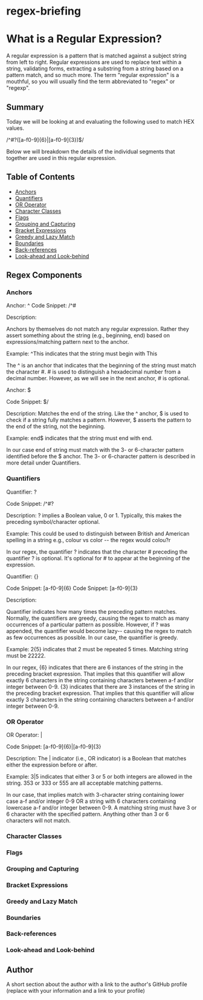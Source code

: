 # regex-briefing

# What is  a Regular Expression?

A regular expression is a pattern that is matched against a subject string from left to right. Regular expressions are used to replace text within a string, validating forms, extracting a substring from a string based on a pattern match, and so much more. The term "regular expression" is a mouthful, so you will usually find the term abbreviated to "regex" or "regexp".

## Summary
Today we will be looking at and evaluating the following used to match HEX values.

/^#?([a-f0-9]{6}|[a-f0-9]{3})$/

Below we will breakdown the  details of the individual segments that together are used in this regular expression.
 

## Table of Contents

- [Anchors](#anchors)
- [Quantifiers](#quantifiers)
- [OR Operator](#or-operator)
- [Character Classes](#character-classes)
- [Flags](#flags)
- [Grouping and Capturing](#grouping-and-capturing)
- [Bracket Expressions](#bracket-expressions)
- [Greedy and Lazy Match](#greedy-and-lazy-match)
- [Boundaries](#boundaries)
- [Back-references](#back-references)
- [Look-ahead and Look-behind](#look-ahead-and-look-behind)

## Regex Components

### Anchors

Anchor: ^ Code Snippet: /^#

Description:

Anchors by themselves do not match any regular expression. Rather they assert something about the string (e.g., beginning, end) based on expressions/matching pattern next to the anchor.

Example: ^This indicates that the string must begin with This

The ^ is an anchor that indicates that the beginning of the string must match the character #. # is used to distinguish a hexadecimal number from a decimal number. However, as we will see in the next anchor, # is optional.

Anchor: $

Code Snippet: $/

Description: Matches the end of the string. Like the ^ anchor, $ is used to check if a string fully matches a pattern. However, $ asserts the pattern to the end of the string, not the beginning.

Example: end$ indicates that the string must end with end.

In our case end of string must match with the 3- or 6-character pattern identified before the $ anchor. The 3- or 6-character pattern is described in more detail under Quantifiers.


### Quantifiers

Quantifier: ?

Code Snippet: /^#?

Description: ? implies a Boolean value, 0 or 1. Typically, this makes the preceding symbol/character optional.

Example: This could be used to distinguish between British and American spelling in a string e.g., colour vs color -- the regex would colou?r

In our regex, the quantifier ? indicates that the character # preceding the quantifier ? is optional. It's optional for # to appear at the beginning of the expression.

Quantifier: {}

Code Snippet: [a-f0-9]{6} Code Snippet: [a-f0-9]{3}

Description:

Quantifier indicates how many times the preceding pattern matches. Normally, the quantifiers are greedy, causing the regex to match as many occurrences of a particular pattern as possible. However, if ? was appended, the quantifier would become lazy-- causing the regex to match as few occurrences as possible. In our case, the quantifier is greedy.

Example: 2{5} indicates that 2 must be repeated 5 times. Matching string must be 22222.

In our regex, {6} indicates that there are 6 instances of the string in the preceding bracket expression. That implies that this quantifier will allow exactly 6 characters in the string containing characters between a-f and/or integer between 0-9. {3} indicates that there are 3 instances of the string in the preceding bracket expression. That implies that this quantifier will allow exactly 3 characters in the string containing characters between a-f and/or integer between 0-9.


### OR Operator

OR Operator: |

Code Snippet: [a-f0-9]{6}|[a-f0-9]{3}

Description: The | indicator (i.e., OR indicator) is a Boolean that matches either the expression before or after.

Example: 3|5 indicates that either 3 or 5 or both integers are allowed in the string. 353 or 333 or 555 are all acceptable matching patterns.

In our case, that implies match with 3-character string containing lower case a-f and/or integer 0-9 OR a string with 6 characters containing lowercase a-f and/or integer between 0-9. A matching string must have 3 or 6 character with the specified pattern. Anything other than 3 or 6 characters will not match.


### Character Classes

### Flags

### Grouping and Capturing

### Bracket Expressions

### Greedy and Lazy Match

### Boundaries

### Back-references

### Look-ahead and Look-behind

## Author

A short section about the author with a link to the author's GitHub profile (replace with your information and a link to your profile)

